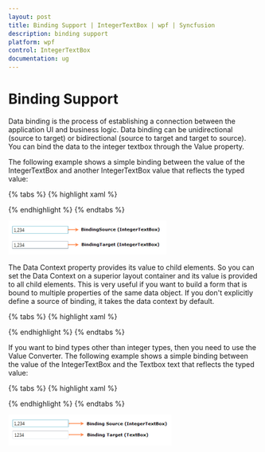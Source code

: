 ```yaml
---
layout: post
title: Binding Support | IntegerTextBox | wpf | Syncfusion
description: binding support
platform: wpf
control: IntegerTextBox 
documentation: ug
---
```


# Binding Support

Data binding is the process of establishing a connection between the application UI and business logic. Data binding can be unidirectional (source to target) or bidirectional (source to target and target to source). You can bind the data to the integer textbox through the Value property.

The following example shows a simple binding between the value of the IntegerTextBox and another IntegerTextBox value that reflects the typed value:

{% tabs %}
{% highlight xaml %}

<StackPanel>
<syncfusion:IntegerTextBox x:Name="integerTextBox1" Width="150" Margin="10"/>
<syncfusion:IntegerTextBox x:Name="integerTextBox2" Width="150" Margin="10" Value="{Binding ElementName=integerTextBox1,Path=Value,Mode=TwoWay}"/>
</StackPanel>

{% endhighlight %}
{% endtabs %}

![](Binding-Support_images/Binding-Support_img1.png)

The Data Context property provides its value to child elements. So you can set the Data Context on a superior layout container and its value is provided to all child elements. This is very useful if you want to build a form that is bound to multiple properties of the same data object. If you don't explicitly define a source of binding, it takes the data context by default.

{% tabs %}
{% highlight xaml %}

<StackPanel DataContext="{StaticResource myCustomer}">
<TextBox Text="{Binding FirstName}"/>
<TextBox Text ="{Binding LastName}"/>
<syncfusion:IntegerTextBox Value="{Binding Phone}"/>
<syncfusion:IntegerTextBox Value="{Binding Income}"/>
</StackPanel>

{% endhighlight %}
{% endtabs %}

If you want to bind types other than integer types, then you need to use the Value Converter. The following example shows a simple binding between the value of the IntegerTextBox and the Textbox text that reflects the typed value:

{% tabs %}
{% highlight xaml %}

<StackPanel>
<StackPanel.Resources>
<c:StringToIntConverter x:Key="stringToIntConverter"/>
</StackPanel.Resources>
<syncfusion:IntegerTextBox x:Name="integerTextBox" Width="150" Margin="10"/>
<TextBox x:Name="textBox" Width="150" Margin="10" Text="{Binding 
ElementName=integerTextBox,Path=Value,Mode=TwoWay,
Converter={StaticResource stringToIntConverter}}"/>    
</StackPanel>

{% endhighlight %}
{% endtabs %}

![](Binding-Support_images/Binding-Support_img2.png)
